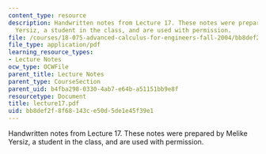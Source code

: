 ```yaml
---
content_type: resource
description: Handwritten notes from Lecture 17. These notes were prepared by Melike
  Yersiz, a student in the class, and are used with permission.
file: /courses/18-075-advanced-calculus-for-engineers-fall-2004/bb8def2f8f68143ce50d5de1e45f39e1_lecture17.pdf
file_type: application/pdf
learning_resource_types:
- Lecture Notes
ocw_type: OCWFile
parent_title: Lecture Notes
parent_type: CourseSection
parent_uid: b4fba298-0330-4ab7-e64b-a51151bb9e8f
resourcetype: Document
title: lecture17.pdf
uid: bb8def2f-8f68-143c-e50d-5de1e45f39e1
---
```

Handwritten notes from Lecture 17. These notes were prepared by Melike Yersiz, a student in the class, and are used with permission.

